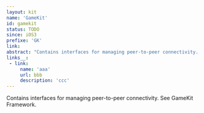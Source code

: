 ```yaml
---
layout: kit
name: 'GameKit'
id: gamekit
status: TODO
since: iOS3
prefixe: 'GK'
link: 
abstract: "Contains interfaces for managing peer-to-peer connectivity. See GameKit Framework."
links__:
 - link:
     name: 'aaa'
     url: bbb
     description: 'ccc'
---
```


Contains interfaces for managing peer-to-peer connectivity. See GameKit Framework.

